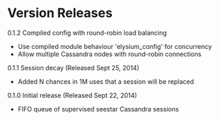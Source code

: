 Version Releases
================

0.1.2 Compiled config with round-robin load balancing

  * Use compiled module behaviour 'elysium_config' for concurrency
  * Allow multiple Cassandra nodes with round-robin connections

0.1.1 Session decay (Released Sept 25, 2014)

  * Added N chances in 1M uses that a session will be replaced

0.1.0 Initial release (Released Sept 22, 2014)

  * FIFO queue of supervised seestar Cassandra sessions